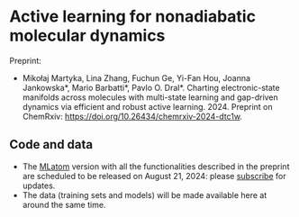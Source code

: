 # Active learning for nonadiabatic molecular dynamics

Preprint:
- Mikołaj Martyka, Lina Zhang, Fuchun Ge, Yi-Fan Hou, Joanna Jankowska*, Mario Barbatti*, Pavlo O. Dral*. Charting electronic-state manifolds across molecules with multi-state learning and gap-driven dynamics via efficient and robust active learning. 2024.
Preprint on ChemRxiv: https://doi.org/10.26434/chemrxiv-2024-dtc1w.

Code and data
-------------
- The [MLatom](https://github.com/dralgroup/mlatom) version with all the functionalities described in the preprint are scheduled to be released on August 21, 2024: please [subscribe](https://xacs.xmu.edu.cn/docs/mlatom/contact.html) for updates.
- The data (training sets and models) will be made available here at around the same time.

